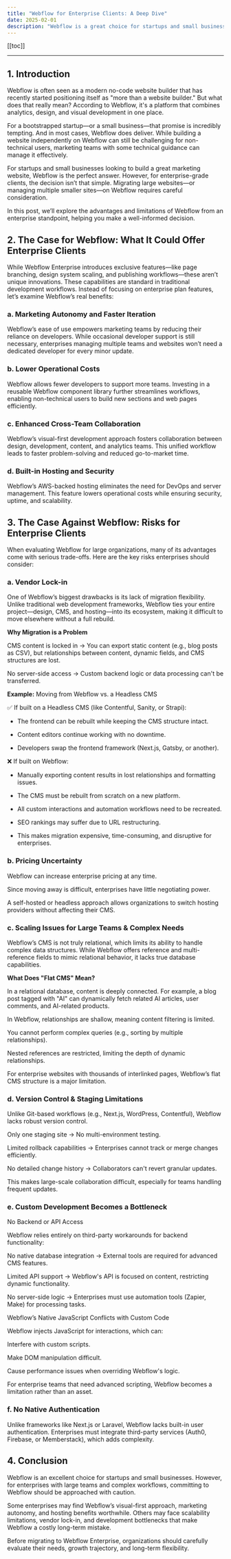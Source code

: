 ```yaml
---
title: "Webflow for Enterprise Clients: A Deep Dive"
date: 2025-02-01
description: "Webflow is a great choice for startups and small businesses, but is it the right fit for enterprises? Let's explore the pros, cons, and risks of committing to Webflow Enterprise."
---
```


[[toc]]

---
## 1. Introduction

Webflow is often seen as a modern no-code website builder that has recently started positioning itself as "more than a website builder." But what does that really mean? According to Webflow, it's a platform that combines analytics, design, and visual development in one place.

For a bootstrapped startup—or a small business—that promise is incredibly tempting. And in most cases, Webflow does deliver. While building a website independently on Webflow can still be challenging for non-technical users, marketing teams with some technical guidance can manage it effectively.

For startups and small businesses looking to build a great marketing website, Webflow is the perfect answer. However, for enterprise-grade clients, the decision isn’t that simple. Migrating large websites—or managing multiple smaller sites—on Webflow requires careful consideration.

In this post, we’ll explore the advantages and limitations of Webflow from an enterprise standpoint, helping you make a well-informed decision.

## 2. The Case for Webflow: What It Could Offer Enterprise Clients

While Webflow Enterprise introduces exclusive features—like page branching, design system scaling, and publishing workflows—these aren’t unique innovations. These capabilities are standard in traditional development workflows. Instead of focusing on enterprise plan features, let’s examine Webflow’s real benefits:

### a. Marketing Autonomy and Faster Iteration

Webflow’s ease of use empowers marketing teams by reducing their reliance on developers. While occasional developer support is still necessary, enterprises managing multiple teams and websites won’t need a dedicated developer for every minor update.

### b. Lower Operational Costs

Webflow allows fewer developers to support more teams. Investing in a reusable Webflow component library further streamlines workflows, enabling non-technical users to build new sections and web pages efficiently.

### c. Enhanced Cross-Team Collaboration

Webflow’s visual-first development approach fosters collaboration between design, development, content, and analytics teams. This unified workflow leads to faster problem-solving and reduced go-to-market time.

### d. Built-in Hosting and Security

Webflow’s AWS-backed hosting eliminates the need for DevOps and server management. This feature lowers operational costs while ensuring security, uptime, and scalability.

## 3. The Case Against Webflow: Risks for Enterprise Clients

When evaluating Webflow for large organizations, many of its advantages come with serious trade-offs. Here are the key risks enterprises should consider:

### a. Vendor Lock-in

One of Webflow’s biggest drawbacks is its lack of migration flexibility. Unlike traditional web development frameworks, Webflow ties your entire project—design, CMS, and hosting—into its ecosystem, making it difficult to move elsewhere without a full rebuild.

**Why Migration is a Problem**

CMS content is locked in → You can export static content (e.g., blog posts as CSV), but relationships between content, dynamic fields, and CMS structures are lost.

No server-side access → Custom backend logic or data processing can't be transferred.

**Example:** Moving from Webflow vs. a Headless CMS

✅ If built on a Headless CMS (like Contentful, Sanity, or Strapi):

- The frontend can be rebuilt while keeping the CMS structure intact.

- Content editors continue working with no downtime.

- Developers swap the frontend framework (Next.js, Gatsby, or another).

❌ If built on Webflow:

- Manually exporting content results in lost relationships and formatting issues.

- The CMS must be rebuilt from scratch on a new platform.

- All custom interactions and automation workflows need to be recreated.

- SEO rankings may suffer due to URL restructuring.

- This makes migration expensive, time-consuming, and disruptive for enterprises.

### b. Pricing Uncertainty

Webflow can increase enterprise pricing at any time.

Since moving away is difficult, enterprises have little negotiating power.

A self-hosted or headless approach allows organizations to switch hosting providers without affecting their CMS.

### c. Scaling Issues for Large Teams & Complex Needs

Webflow’s CMS is not truly relational, which limits its ability to handle complex data structures. While Webflow offers reference and multi-reference fields to mimic relational behavior, it lacks true database capabilities.

**What Does "Flat CMS" Mean?**

In a relational database, content is deeply connected. For example, a blog post tagged with "AI" can dynamically fetch related AI articles, user comments, and AI-related products.

In Webflow, relationships are shallow, meaning content filtering is limited.

You cannot perform complex queries (e.g., sorting by multiple relationships).

Nested references are restricted, limiting the depth of dynamic relationships.

For enterprise websites with thousands of interlinked pages, Webflow’s flat CMS structure is a major limitation.

### d. Version Control & Staging Limitations

Unlike Git-based workflows (e.g., Next.js, WordPress, Contentful), Webflow lacks robust version control.

Only one staging site → No multi-environment testing.

Limited rollback capabilities → Enterprises cannot track or merge changes efficiently.

No detailed change history → Collaborators can't revert granular updates.

This makes large-scale collaboration difficult, especially for teams handling frequent updates.

### e. Custom Development Becomes a Bottleneck

No Backend or API Access

Webflow relies entirely on third-party workarounds for backend functionality:

No native database integration → External tools are required for advanced CMS features.

Limited API support → Webflow's API is focused on content, restricting dynamic functionality.

No server-side logic → Enterprises must use automation tools (Zapier, Make) for processing tasks.

Webflow’s Native JavaScript Conflicts with Custom Code

Webflow injects JavaScript for interactions, which can:

Interfere with custom scripts.

Make DOM manipulation difficult.

Cause performance issues when overriding Webflow\'s logic.

For enterprise teams that need advanced scripting, Webflow becomes a limitation rather than an asset.

### f. No Native Authentication

Unlike frameworks like Next.js or Laravel, Webflow lacks built-in user authentication. Enterprises must integrate third-party services (Auth0, Firebase, or Memberstack), which adds complexity.

## 4. Conclusion

Webflow is an excellent choice for startups and small businesses. However, for enterprises with large teams and complex workflows, committing to Webflow should be approached with caution.

Some enterprises may find Webflow’s visual-first approach, marketing autonomy, and hosting benefits worthwhile. Others may face scalability limitations, vendor lock-in, and development bottlenecks that make Webflow a costly long-term mistake.

Before migrating to Webflow Enterprise, organizations should carefully evaluate their needs, growth trajectory, and long-term flexibility.

